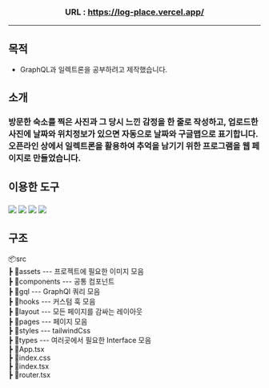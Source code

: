 ### <div align=center> URL : https://log-place.vercel.app/ </div>
---

## 목적
- GraphQL과 일렉트론을 공부하려고 제작했습니다.

## 소개 

### 방문한 숙소를 찍은 사진과 그 당시 느낀 감정을 한 줄로 작성하고, 업로드한 사진에 날짜와 위치정보가 있으면 자동으로 날짜와 구글맵으로 표기합니다. 오픈라인 상에서 일렉트론을 활용하여 추억을 남기기 위한 프로그램을 웹 페이지로 만들었습니다.

## 이용한 도구

### <img src="https://img.shields.io/badge/react-61DAFB?style=for-the-badge&logo=react&logoColor=black"> <img src="https://img.shields.io/badge/Typescript-3178C6?style=for-the-badge&logo=typescript&logoColor=white"/> <img src="https://img.shields.io/badge/apollographql-E10098?style=for-the-badge&logo=apollographql&logoColor=white"/> <img src="https://img.shields.io/badge/tailwindcss-06B6D4?style=for-the-badge&logo=tailwindcss&logoColor=white"/>

## 구조
📦src  
 ┣ 📂assets --- 프로젝트에 필요한 이미지 모음  
 ┣ 📂components --- 공통 컴포넌트  
 ┣ 📂gql --- GraphQl 쿼리 모음  
 ┣ 📂hooks --- 커스텀 훅 모음  
 ┣ 📂layout --- 모든 페이지를 감싸는 레이아웃  
 ┣ 📂pages --- 페이지 모음  
 ┣ 📂styles --- tailwindCss  
 ┣ 📂types --- 여러곳에서 필요한 Interface 모음  
 ┣ 📜App.tsx  
 ┣ 📜index.css  
 ┣ 📜index.tsx  
 ┣ 📜router.tsx

 
